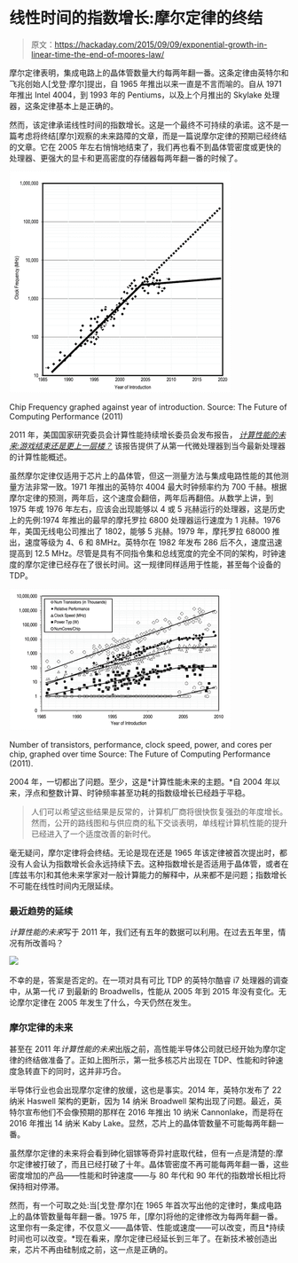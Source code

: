 # 线性时间的指数增长:摩尔定律的终结

> 原文：<https://hackaday.com/2015/09/09/exponential-growth-in-linear-time-the-end-of-moores-law/>

摩尔定律表明，集成电路上的晶体管数量大约每两年翻一番。这条定律由英特尔和飞兆创始人[戈登·摩尔]提出，自 1965 年推出以来一直是不言而喻的。自从 1971 年推出 Intel 4004，到 1993 年的 Pentiums，以及上个月推出的 Skylake 处理器，这条定律基本上是正确的。

然而，该定律承诺线性时间的指数增长。这是一个最终不可持续的承诺。这不是一篇考虑将终结[摩尔]观察的未来路障的文章，而是一篇说摩尔定律的预期已经终结的文章。它在 2005 年左右悄悄地结束了，我们再也看不到晶体管密度或更快的处理器、更强大的显卡和更高密度的存储器每两年翻一番的时候了。

[![Chip Frequency](img/6f32a5b35473b1305454b5a908aec36e.png)](https://hackaday.com/wp-content/uploads/2015/09/chip-frequency.png)

Chip Frequency graphed against year of introduction. Source: The Future of Computing Performance (2011)

2011 年，美国国家研究委员会计算性能持续增长委员会发布报告， *[计算性能的未来:游戏结束还是更上一层楼？](http://sites.nationalacademies.org/CSTB/CompletedProjects/CSTB_042221)* 该报告提供了从第一代微处理器到当今最新处理器的计算性能概述。

虽然摩尔定律仅适用于芯片上的晶体管，但这一测量方法与集成电路性能的其他测量方法非常一致。1971 年推出的英特尔 4004 最大时钟频率约为 700 千赫。根据摩尔定律的预测，两年后，这个速度会翻倍，两年后再翻倍。从数学上讲，到 1975 年或 1976 年左右，应该会出现能够以 4 或 5 兆赫运行的处理器，这是历史上的先例:1974 年推出的最早的摩托罗拉 6800 处理器运行速度为 1 兆赫。1976 年，美国无线电公司推出了 1802，能够 5 兆赫。1979 年，摩托罗拉 68000 推出，速度等级为 4、6 和 8MHz。英特尔在 1982 年发布 286 后不久，速度迅速提高到 12.5 MHz。尽管是具有不同指令集和总线宽度的完全不同的架构，时钟速度的摩尔定律已经存在了很长时间。这一规律同样适用于性能，甚至每个设备的 TDP。

[![Number of transistors, performance, clock speed, power, and cores per chip, graphed over time Source: The Future of Computing Performance (2011).](img/0c3c3903e258008b7ca2ea93c830e2fb.png)](https://hackaday.com/wp-content/uploads/2015/09/numtransistors.png)

Number of transistors, performance, clock speed, power, and cores per chip, graphed over time Source: The Future of Computing Performance (2011).

2004 年，一切都出了问题。至少，这是*计算性能未来的主题。*自 2004 年以来，浮点和整数计算、时钟频率甚至功耗的指数级增长已经趋于平稳。

> 人们可以希望这些结果是反常的，计算机厂商将很快恢复强劲的年度增长。然而，公开的路线图和与供应商的私下交谈表明，单线程计算机性能的提升已经进入了一个适度改善的新时代。

毫无疑问，摩尔定律将会终结。无论是现在还是 1965 年该定律被首次提出时，都没有人会认为指数增长会永远持续下去。这种指数增长是否适用于晶体管，或者在[库兹韦尔]和其他未来学家对一般计算能力的解释中，从来都不是问题；指数增长不可能在线性时间内无限延续。

### 最近趋势的延续

*计算性能的未来*写于 2011 年，我们还有五年的数据可以利用。在过去五年里，情况有所改善吗？

![](img/73bcdb6682924ff9ac5fbb425d85fa66.png)

不幸的是，答案是否定的。在一项对具有可比 TDP 的英特尔酷睿 i7 处理器的调查中，从第一代 i7 到最新的 Broadwells，性能从 2005 年到 2015 年没有变化。无论摩尔定律在 2005 年发生了什么，今天仍然在发生。

### 摩尔定律的未来

甚至在 2011 年*计算性能的未来*出版之前，高性能半导体公司就已经开始为摩尔定律的终结做准备了。正如上图所示，第一批多核芯片出现在 TDP、性能和时钟速度急转直下的同时，这并非巧合。

半导体行业也会出现摩尔定律的放缓，这也是事实。2014 年，英特尔发布了 22 纳米 Haswell 架构的更新，因为 14 纳米 Broadwell 架构出现了问题。最近，英特尔宣布他们不会像预期的那样在 2016 年推出 10 纳米 Cannonlake，而是将在 2016 年推出 14 纳米 Kaby Lake。显然，芯片上的晶体管数量不可能每两年翻一番。

虽然摩尔定律的未来将会看到砷化铟镓等奇异衬底取代硅，但有一点是清楚的:摩尔定律被打破了，而且已经打破了十年。晶体管密度不再可能每两年翻一番，这些密度增加的产品——性能和时钟速度——与 80 年代和 90 年代的指数增长相比将保持相对停滞。

然而，有一个可取之处:当[戈登·摩尔]在 1965 年首次写出他的定律时，集成电路上的晶体管数量每年翻一番。1975 年，[摩尔]将他的定律修改为每两年翻一番。这里你有一条定律，不仅意义——晶体管、性能或速度——可以改变，而且*持续时间也可以改变。*现在看来，摩尔定律已经延长到三年了。在新技术被创造出来，芯片不再由硅制成之前，这一点是正确的。